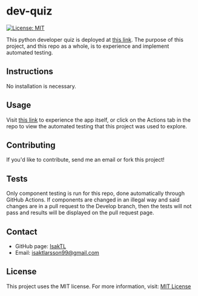 # dev-quiz
[![License: MIT](https://img.shields.io/badge/License-MIT-yellow.svg)](https://opensource.org/licenses/MIT)

This python developer quiz is deployed at [this link](https://dev-quiz-u9mn.onrender.com). The purpose of this project, and this repo as a whole, is to experience and implement automated testing.

## Instructions
No installation is necessary.

## Usage
Visit [this link](https://dev-quiz-u9mn.onrender.com) to experience the app itself, or click on the Actions tab in the repo to view the automated testing that this project was used to explore.

## Contributing
If you'd like to contribute, send me an email or fork this project!

## Tests
Only component testing is run for this repo, done automatically through GitHub Actions. If components are changed in an illegal way and said changes are in a pull request to the Develop branch, then the tests will not pass and results will be displayed on the pull request page.

## Contact
* GitHub page: [IsakTL](https://github.com/IsakTL)
* Email: [isaktlarsson99@gmail.com](mailto:isaktlarsson99@gmail.com)

## License
This project uses the MIT license. For more information, visit: [MIT License](https://spdx.org/licenses/MIT.html)
